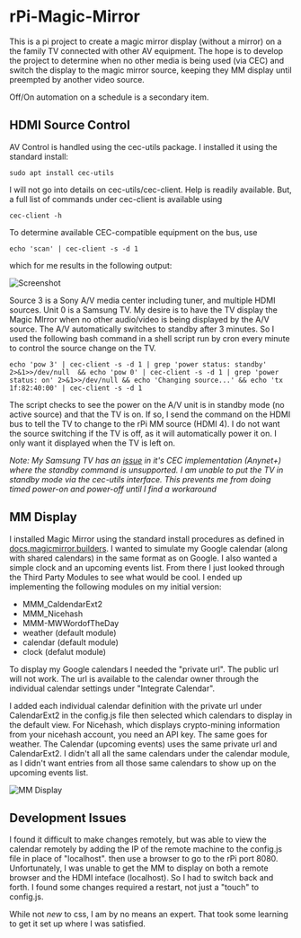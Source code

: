 # rPi-Magic-Mirror

This is a pi project to create a magic mirror display (without a mirror) on a the family TV connected with other AV equipment. The hope is to develop the project to determine when no other media is being used (via CEC) and switch the display to the magic mirror source, keeping they MM display until preempted by another video source.

Off/On automation on a schedule is a secondary item.


## HDMI Source Control ## 

AV Control is handled using the cec-utils package. I installed it using the standard install:

`sudo apt install cec-utils`

I will not go into details on cec-utils/cec-client. Help is readily available. But, a full list of commands under cec-client is available using

`cec-client -h`

To determine available CEC-compatible equipment on the bus, use

`echo 'scan' | cec-client -s -d 1`

which for me results in the following output:

 ![Screenshot](https://github.com/coppertech/rPi-Magic-MIrror/blob/main/scan.png)

Source 3 is a Sony A/V media center including tuner, and multiple HDMI sources. Unit 0 is a Samsung TV. My desire is to have the TV display the Magic MIrror when no other audio/video is being displayed by the A/V source. The A/V automatically switches to standby after 3 minutes. So I used the following bash command in a shell script run by cron every minute to control the source change on the TV.

`echo 'pow 3' | cec-client -s -d 1 | grep 'power status: standby' 2>&1>>/dev/null  && echo 'pow 0' | cec-client -s -d 1 | grep 'power status: on' 2>&1>>/dev/null && echo 'Changing source...' && echo 'tx 1f:82:40:00' | cec-client -s -d 1`

The script checks to see the power on the A/V unit is in standby mode (no active source) and that the TV is on. If so, I send the command on the HDMI bus to tell the TV to change to the rPi MM source (HDMI 4). I do not want the source switching if the TV is off, as it will automatically power it on. I only want it displayed when the TV is left on.

_Note: My Samsung TV has an [issue](http://github.com/coppertech/rPi-Magic-MIrror/issues/2) in it's CEC implementation (Anynet+) where the standby command is unsupported. I am unable to put the TV in standby mode via the cec-utils interface. This prevents me from doing timed power-on and power-off until I find a workaround_


## MM Display ##

I installed Magic Mirror using the standard install procedures as defined in [docs.magicmirror.builders](https://docs.magicmirror.builders/getting-started/installation.html#manual-installation).
I wanted to simulate my Google calendar (along with shared calendars) in the same format as on Google. I also wanted a simple clock
and an upcoming events list. From there I just looked through the Third Party Modules to see what would be cool. I
ended up implementing the following modules on my initial version:

- MMM_CaldendarExt2
- MMM_Nicehash
- MMM-MWWordofTheDay
- weather (default module)
- calendar (default module)
- clock (defalut module)

To display my Google calendars I needed the "private url". The public url will not work. The url is available to the
calendar owner through the individual calendar settings under "Integrate Calendar".

I added each individual calendar definition with the private url under CalendarExt2 in the config.js file then selected which calendars to display in the default view.
For Nicehash, which displays crypto-mining information from your nicehash account, you need an API key. The same goes
for weather. The Calendar (upcoming events) uses the same private url and CalendarExt2. I didn't all all the same calendars under the 
calendar module, as I didn't want entries from all those same calendars to show up on the upcoming events list.

![MM Display](https://github.com/coppertech/rPi-Magic-MIrror/blob/main/MM_Screenshot.png)

## Development Issues ##

I found it difficult to make changes remotely, but was able to view the calendar remotely by adding the IP of the remote
machine to the config.js file in place of "localhost". then use a browser to go to the rPi port 8080. Unfortunately, I was 
unable to get the MM to display on both a remote browser and the HDMI inteface (localhost). So I had to switch back and forth.
I found some changes required a restart, not just a "touch" to config.js.

While not *new* to css, I am by no means an expert. That took some learning to get it set up where I was satisfied.

